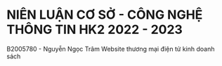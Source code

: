 # NIÊN LUẬN CƠ SỞ - CÔNG NGHỆ THÔNG TIN HK2 2022 - 2023
 B2005780 - Nguyễn Ngọc Trâm
 Website thương mại điện tử kinh doanh sách
